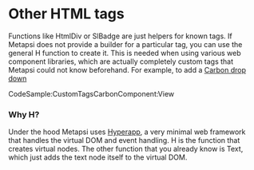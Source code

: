 # Other HTML tags


Functions like <span class="inline-code">HtmlDiv</span> or <span class="inline-code">SlBadge</span> are just helpers for known tags. 
If Metapsi does not provide a builder for a particular tag, you can use the general <span class="inline-code">H</span> function to create it. This is needed when using various web component libraries, which are actually completely custom tags that Metapsi could not know beforehand. For example, to add a <a href="https://web-components.carbondesignsystem.com/?path=/story/introduction-welcome--page">Carbon drop down</a> 

CodeSample:CustomTagsCarbonComponent:View


### Why H?

Under the hood Metapsi uses <a href="https://github.com/jorgebucaran/hyperapp">Hyperapp</a>, a very minimal web framework that handles the virtual DOM and event handling. <span class="inline-code">H</span> is the function that creates virtual nodes. The other function that you already know is <span class="inline-code">Text</span>, which just adds the text node itself to the virtual DOM.